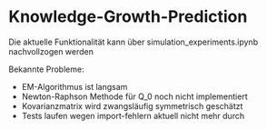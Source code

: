 # Knowledge-Growth-Prediction

Die aktuelle Funktionalität kann über simulation_experiments.ipynb nachvollzogen werden

Bekannte Probleme:
- EM-Algorithmus ist langsam
- Newton-Raphson Methode für Q_0 noch nicht implementiert
- Kovarianzmatrix wird zwangsläufig symmetrisch geschätzt
- Tests laufen wegen import-fehlern aktuell nicht mehr durch
